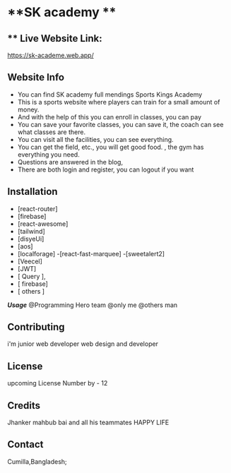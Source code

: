 # **SK academy **

## ** Live Website Link:
https://sk-academe.web.app/

## **Website Info**
- You can find SK academy full mendings Sports Kings Academy
- This is a sports website where players can train for a small amount of money.
- And with the help of this you can enroll in classes, you can pay
- You can save your favorite classes, you can save it, the coach can see what classes are there.
- You can visit all the facilities, you can see everything.
- You can get the field, etc., you will get good food. , the gym has everything you need.
- Questions are answered in the blog,
- There are both login and register, you can logout if you want

## Installation
- [react-router]
- [firebase]
- [react-awesome]
- [tailwind]
- [disyeUi]
- [aos]
- [localforage]
-[react-fast-marquee]
-[sweetalert2]
- [Veecel]
- [JWT]
- [ Query ],
- [ firebase]
- [ others ]

***Usage***
@Programming Hero team
@only me
@others man

## Contributing
i'm junior web developer
web design and developer

## License
upcoming License 
Number by - 12

## Credits
Jhanker mahbub bai and all his teammates HAPPY LIFE

## Contact
Cumilla,Bangladesh;